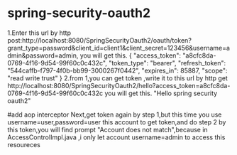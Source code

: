# spring-security-oauth2

1.Enter this url by http post:http://localhost:8080/SpringSecurityOauth2/oauth/token?grant_type=password&client_id=client1&client_secret=123456&username=admin&password=admin,
you will get this.
{
    "access_token": "a8cfc8da-0769-4f16-9d54-99f60c0c432c",
    "token_type": "bearer",
    "refresh_token": "544caffb-f797-4f0b-bb99-3000267f0442",
    "expires_in": 85887,
    "scope": "read write trust"
}
2.from 1,you can get token ,write it to this url by http get 
 http://localhost:8080/SpringSecurityOauth2/hello?access_token=a8cfc8da-0769-4f16-9d54-99f60c0c432c
 you will get this.
 "Hello spring security oauth2"
 
#add aop interceptor
Next,get token again by step 1,but this time you use username=user,password=user this account to get token,and do step 2 by this token,you will find prompt 
"Account does not match",because in AccessControlImpl.java ,i only let account username=admin to access this resoureces 

